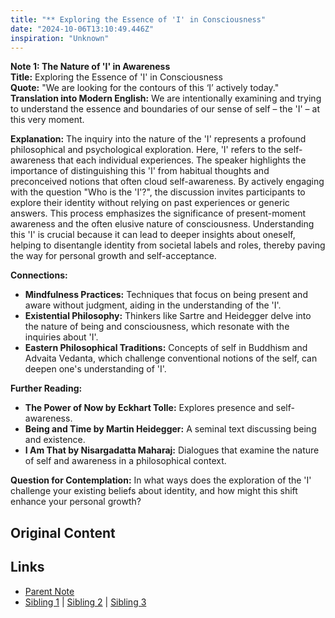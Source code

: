 ```yaml
---
title: "** Exploring the Essence of 'I' in Consciousness"
date: "2024-10-06T13:10:49.446Z"
inspiration: "Unknown"
---
```



**Note 1: The Nature of 'I' in Awareness**  
**Title:** Exploring the Essence of 'I' in Consciousness  
**Quote:** "We are looking for the contours of this ‘I’ actively today."  
**Translation into Modern English:** We are intentionally examining and trying to understand the essence and boundaries of our sense of self – the 'I' – at this very moment.  

**Explanation:** The inquiry into the nature of the 'I' represents a profound philosophical and psychological exploration. Here, 'I' refers to the self-awareness that each individual experiences. The speaker highlights the importance of distinguishing this 'I' from habitual thoughts and preconceived notions that often cloud self-awareness. By actively engaging with the question "Who is the 'I'?", the discussion invites participants to explore their identity without relying on past experiences or generic answers. This process emphasizes the significance of present-moment awareness and the often elusive nature of consciousness. Understanding this 'I' is crucial because it can lead to deeper insights about oneself, helping to disentangle identity from societal labels and roles, thereby paving the way for personal growth and self-acceptance. 

**Connections:**  
- **Mindfulness Practices:** Techniques that focus on being present and aware without judgment, aiding in the understanding of the 'I'.  
- **Existential Philosophy:** Thinkers like Sartre and Heidegger delve into the nature of being and consciousness, which resonate with the inquiries about 'I'.  
- **Eastern Philosophical Traditions:** Concepts of self in Buddhism and Advaita Vedanta, which challenge conventional notions of the self, can deepen one's understanding of 'I'.  

**Further Reading:**  
- **The Power of Now by Eckhart Tolle:** Explores presence and self-awareness.  
- **Being and Time by Martin Heidegger:** A seminal text discussing being and existence.   
- **I Am That by Nisargadatta Maharaj:** Dialogues that examine the nature of self and awareness in a philosophical context.  

**Question for Contemplation:** In what ways does the exploration of the 'I' challenge your existing beliefs about identity, and how might this shift enhance your personal growth?  


## Original Content



## Links

- [Parent Note](/parent-note.md)
- [Sibling 1](/zettel1.md) | [Sibling 2](/zettel2.md) | [Sibling 3](/zettel3.md)
